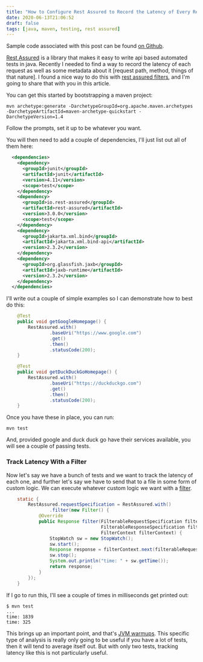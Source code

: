 ```yaml
---
title: "How to Configure Rest Assured to Record the Latency of Every Request In a Custom Way"
date: 2020-06-13T21:06:52
draft: false
tags: [java, maven, testing, rest assured]
---
```


Sample code associated with this post can be found [on Github](https://github.com/nfisher23/examples-testing-stuff).

[Rest Assured](https://github.com/rest-assured/rest-assured/wiki/Usage) is a library that makes it easy to write api based automated tests in java. Recently I needed to find a way to record the latency of each request as well as some metadata about it \[request path, method, things of that nature\]. I found a nice way to do this with [rest assured filters](https://github.com/rest-assured/rest-assured/wiki/Usage#filters), and I'm going to share that with you in this article.

You can get this started by bootstrapping a maven project:

```
mvn archetype:generate -DarchetypeGroupId=org.apache.maven.archetypes -DarchetypeArtifactId=maven-archetype-quickstart -DarchetypeVersion=1.4
```

Follow the prompts, set it up to be whatever you want.

You will then need to add a couple of dependencies, I'll just list out all of them here:

```xml
  <dependencies>
    <dependency>
      <groupId>junit</groupId>
      <artifactId>junit</artifactId>
      <version>4.11</version>
      <scope>test</scope>
    </dependency>
    <dependency>
      <groupId>io.rest-assured</groupId>
      <artifactId>rest-assured</artifactId>
      <version>3.0.0</version>
      <scope>test</scope>
    </dependency>
    <dependency>
      <groupId>jakarta.xml.bind</groupId>
      <artifactId>jakarta.xml.bind-api</artifactId>
      <version>2.3.2</version>
    </dependency>
    <dependency>
      <groupId>org.glassfish.jaxb</groupId>
      <artifactId>jaxb-runtime</artifactId>
      <version>2.3.2</version>
    </dependency>
  </dependencies>

```

I'll write out a couple of simple examples so I can demonstrate how to best do this:

```java
    @Test
    public void getGoogleHomepage() {
        RestAssured.with()
                .baseUri("https://www.google.com")
                .get()
                .then()
                .statusCode(200);
    }

    @Test
    public void getDuckDuckGoHomepage() {
        RestAssured.with()
                .baseUri("https://duckduckgo.com")
                .get()
                .then()
                .statusCode(200);
    }

```

Once you have these in place, you can run:

```
mvn test

```

And, provided google and duck duck go have their services available, you will see a couple of passing tests.

### Track Latency With a Filter

Now let's say we have a bunch of tests and we want to track the latency of each one, and further let's say we have to send that to a file in some form of custom logic. We can execute whatever custom logic we want with a [filter](https://github.com/rest-assured/rest-assured/wiki/Usage#filters).

```java
    static {
        RestAssured.requestSpecification = RestAssured.with()
                .filter(new Filter() {
            @Override
            public Response filter(FilterableRequestSpecification filterableRequestSpecification,
                                   FilterableResponseSpecification filterableResponseSpecification,
                                   FilterContext filterContext) {
                StopWatch sw = new StopWatch();
                sw.start();
                Response response = filterContext.next(filterableRequestSpecification, filterableResponseSpecification);
                sw.stop();
                System.out.println("time: " + sw.getTime());
                return response;
            }
        });
    }

```

If I go to run this, I'll see a couple of times in milliseconds get printed out:

```
$ mvn test
...
time: 1839
time: 325

```

This brings up an important point, and that's [JVM warmups](https://stackoverflow.com/questions/36198278/why-does-the-jvm-require-warmup). This specific type of analysis is really only going to be useful if you have a lot of tests, then it will tend to average itself out. But with only two tests, tracking latency like this is not particularly useful.
